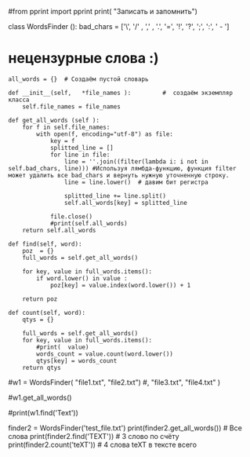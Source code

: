 #from pprint import pprint
print( "Записать и запомнить")


class WordsFinder ():
    bad_chars = ['\\', '/' , ',' , '.', '=', '!', '?', ';', ':', ' - ']
# нецензурные слова :)

    all_words = {}  # Создаём пустой словарь

    def __init__(self,   *file_names ):         #  создаём экземпляр класса
        self.file_names = file_names

    def get_all_words (self ):
        for f in self.file_names:
            with open(f, encoding="utf-8") as file:
                key = f
                splitted_line = []
                for line in file:
                    line = ''.join((filter(lambda i: i not in self.bad_chars, line))) #Используя лямбда-функцию, функция filter может удалить все bad_chars и вернуть нужную уточненную строку.
                    line = line.lower()  # давим бит регистра

                    splitted_line += line.split()
                    self.all_words[key] = splitted_line

                file.close()
                #print(self.all_words)
        return self.all_words

    def find(self, word):
        poz  = {}
        full_words = self.get_all_words()

        for key, value in full_words.items():
            if word.lower() in value :
                poz[key] = value.index(word.lower()) + 1

        return poz

    def count(self, word):
        qtys = {}

        full_words = self.get_all_words()
        for key, value in full_words.items():
            #print(  value)
            words_count = value.count(word.lower())
            qtys[key] = words_count
        return qtys

#w1 = WordsFinder(  "file1.txt", "file2.txt") #, "file3.txt", "file4.txt" )

#w1.get_all_words()

#print(w1.find('Text'))

finder2 = WordsFinder('test_file.txt')
print(finder2.get_all_words()) # Все слова
print(finder2.find('TEXT')) # 3 слово по счёту
print(finder2.count('teXT')) # 4 слова teXT в тексте всего

